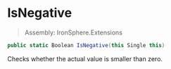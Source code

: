 ﻿

# IsNegative

> Assembly: IronSphere.Extensions

```csharp
public static Boolean IsNegative(this Single this)
```

Checks whether the actual value is smaller than zero.

 